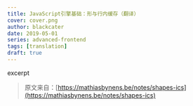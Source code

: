 ```yaml
---
title: JavaScript引擎基础：形与行内缓存（翻译）
cover: cover.png
author: blackcater
date: 2019-05-01
series: advanced-frontend
tags: [translation]
draft: true
---
```


excerpt

<!-- end -->

> 原文来自：[https://mathiasbynens.be/notes/shapes-ics](https://mathiasbynens.be/notes/shapes-ics)
